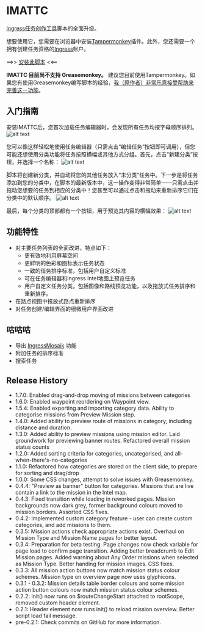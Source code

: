 # IMATTC
[Ingress任务创作工具](https://mission-author-dot-betaspike.appspot.com/)脚本的全面升级。

想要使用它，您需要在浏览器中安装[Tampermonkey](https://tampermonkey.net/)插件。此外，您还需要一个拥有创建任务资格的[Ingress](https://ingress.com/)账户。

==>> [安装此脚本](https://github.com/adinlead/IMATTC/raw/master/IMATTC.user.js) <<==

**IMATTC 目前尚不支持 Greasemonkey。** 建议您目前使用Tampermonkey。如果您有使用Greasemonkey编写脚本的经验，[我（原作者）非常乐意接受帮助来完善这一功能]((https://github.com/andyjennings314/IMATTC/issues/9))。

## 入门指南

安装IMATTC后，您首次加载任务编辑器时，会发现所有任务均按字母顺序排列。
![alt text](https://github.com/andyjennings314/IMATTC/raw/master/img/screen1.PNG "Screenshot 1")

您可以像这样轻松地使用任务编辑器（只需点击“编辑任务”按钮即可调用），但您可能还想使用分类功能将任务按照横幅或其他方式分组。首先，点击“新建分类”按钮，并选择一个名称：
![alt text](https://github.com/andyjennings314/IMATTC/raw/master/img/screen2.PNG "Screenshot 2")

脚本将创建新分类，并自动将您的其他任务放入“未分类”任务中。下一步是将任务添加到您的分类中，在脚本的最新版本中，这一操作变得非常简单——只需点击并拖动您想要的任务到相应的分类中！您甚至可以通过点击和拖动来重新排序它们在分类中的默认顺序。
![alt text](https://github.com/andyjennings314/IMATTC/raw/master/img/screen5.PNG "Screenshot 5")

最后，每个分类的顶部都有一个按钮，用于预览其内容的横幅效果：
![alt text](https://github.com/andyjennings314/IMATTC/raw/master/img/screen6.PNG "Screenshot 6")

## 功能特性
- 对主要任务列表的全面改进，特点如下：
  - 更有效地利用屏幕空间
  - 更鲜明的色彩和图标表示任务状态
  - 一致的任务排序标准，包括用户自定义标准
  - 可在任务编辑器和Ingress Intel地图上预览任务
  - 用户自定义任务分类，包括图像和路线预览功能，以及拖放式任务排序和重新排序。
- 在路点视图中拖放式路点重新排序
- 对任务创建/编辑界面的细微用户界面改进


## 咕咕咕
- 导出 [IngressMosaik](https://ingressmosaik.com) 功能
- 附加任务的排序标准
- 搜索任务

## Release History
- 1.7.0: Enabled drag-and-drop moving of missions between categories
- 1.6.0: Enabled waypoint reordering on Waypoint view.
- 1.5.4: Enabled exporting and importing category data. Ability to categorise missions from Preview Mission step.
- 1.4.0: Added ability to preview route of missions in category, including distance and duration.
- 1.3.0: Added ability to preview missions using mission editor. Laid groundwork for previewing banner routes. Refactored overall mission status counts
- 1.2.0: Added sorting criteria for categories, uncategorised, and all-when-there's-no-categories
- 1.1.0: Refactored how categories are stored on the client side, to prepare for sorting and drag/drop
- 1.0.0: Some CSS changes, attempt to solve issues with Greasemonkey.
- 0.4.4: "Preview as banner" button for categories. Missions that are live contain a link to the mission in the Intel map.
- 0.4.3: Fixed transition while loading in reworked pages. Mission backgrounds now dark grey, former background colours moved to mission borders. Assorted CSS fixes.
- 0.4.2: Implemented custom category feature - user can create custom categories, and add missions to them.
- 0.3.5: Mission actions check appropriate actions exist. Overhaul on Mission Type and Mission Name pages for better layout.
- 0.3.4: Preparation for beta testing. Page changes now check variable for page load to confirm page transition. Adding better breadcrumb to Edit Mission pages. Added warning about Any Order missions when selected as Mission Type. Better handing for mission images. CSS fixes.
- 0.3.3: All mission action buttons now match mission status colour schemes. Mission type on overview page now uses glyphicons.
- 0.3.1 - 0.3.2: Mission details table border colours and some mission action button colours now match mission status colour schemes.
- 0.2.2: Init() now runs on $routeChangeStart attached to rootScope, removed custom header element.
- 0.2.1: Header element now runs init() to reload mission overview. Better script load fail message.
- pre-0.2.1: Check commits on GitHub for more information.
